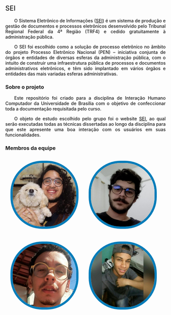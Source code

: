   <h2>SEI</h2>
  <p align="justify">&emsp;&emsp;O Sistema Eletrônico de Informações (<a href="https://sei.df.gov.br/sip/login.php?sigla_orgao_sistema=GDF&sigla_sistema=SEI">SEI</a>) é um sistema de produção e gestão de documentos e processos eletrônicos desenvolvido pelo Tribunal Regional Federal da 4ª Região (TRF4) e cedido gratuitamente à administração pública. </p>
  <p align="justify">&emsp;&emsp;O SEI foi escolhido como a solução de processo eletrônico no âmbito do projeto Processo Eletrônico Nacional (PEN) – iniciativa conjunta de órgãos e entidades de diversas esferas da administração pública, com o intuito de construir uma infraestrutura pública de processos e documentos administrativos eletrônicos, e têm sido implantado em vários órgãos e entidades das mais variadas esferas administrativas. </p>

  <h3>Sobre o projeto</h3>

  <p align="justify"> &emsp;&emsp;Este repositório foi criado para a disciplina de Interação Humano Computador da Universidade de Brasília com o objetivo de confeccionar toda a documentação requisitada pelo curso. </p>
  <p align="justify"> &emsp;&emsp;O objeto de estudo escolhido pelo grupo foi o website <a href="https://sei.df.gov.br/sip/login.php?sigla_orgao_sistema=GDF&sigla_sistema=SEI">SEI</a>, ao qual serão executadas todas as técnicas dissertadas ao longo da disciplina para que este apresente uma boa interação com os usuários em suas funcionalidades. </p>

  <h3>Membros da equipe</h3>

  <div class="members">
    <div class="member" >
      <img src="./assets/images/members/Hugo.jpeg" alt="Hugo" >
      <p >
        Hugo Sobral</br>18/0018604
      </p>
    </div>
    <div class="member">
      <img src="./assets/images/members/Joao.jpg" alt="João">
      <p>João Zarbiélli</br>17/0146251<p>
    </div>
  </div>
  <div class="members line2">
    <div class="member">
      <img src="./assets/images/members/Leonardo.jpg" alt="Leonardo">
      <p>Leonardo Gomes</br>18/0021974<p>
    </div>
    <div class="member">
      <img src="./assets/images/members/Victor.jpg" alt="member name">
      <p>Victor Jorge</br>18/0055241<p>
    </div>
  </div>
</div>

<style>
  .members {
    display: grid; 
    grid-template-columns: auto auto auto;
    margin-top: 20px;
  }
  .member img{
    position: relative;
    height: 200px;
    width: 200px;
    opacity: 1;
    border-style: solid;
    border-radius: 100px;
    border-width: 7px; 
    border-color: rgba(0,124,185);
    z-index: 3;
    transition: opacity 0.5s !important;
  }
  .member img:hover{
    opacity: 0.5;
    z-index: 1;
    border-color: rgba(242, 183, 5)
  }
  
 .member{
   margin: 10px;
   display: flex;
   justify-content: center;
   align-items: center;
  }
 
 .member p{
    position: absolute;
    z-index: 2;
    font-weight: bold;
  }

  .member p:hover{
      cursor: default;
  }

  h2, p {
    font-weight: 500;
  }

  h3 {
    font-weight: bold;
  }
</style>
